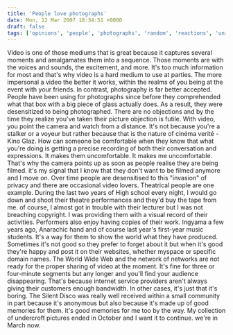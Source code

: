 ```yaml
---
title: 'People love photographs'
date: Mon, 12 Mar 2007 18:34:51 +0000
draft: false
tags: ['opinions', 'people', 'photographs', 'random', 'reactions', 'university', 'Video']
---
```


Video is one of those mediums that is great because it captures several moments and amalgamates them into a sequence. Those moments are with the voices and sounds, the excitement, and more. It's too much information for most and that's why video is a hard medium to use at parties. The more impersonal a video the better it works, within the realms of you being at the event with your friends. In contrast, photography is far better accepted. People have been using for photographs since before they comprehended what that box with a big piece of glass actually does. As a result, they were desensitized to being photographed. There are no objections and by the time they realize you've taken their picture objection is futile. With video, you point the camera and watch from a distance. It's not because you're a stalker or a voyeur but rather because that is the nature of cinéma verité - Kino Glaz. How can someone be comfortable when they know that what you're doing is getting a precise recording of both their conversation and expressions. It makes them uncomfortable. It makes me uncomfortable. That's why the camera points up as soon as people realise they are being filmed. it's my signal that I know that they don't want to be filmed anymore and I move on. Over time people are desensitised to this "invasion" of privacy and there are occasional video lovers. Theatrical people are one example. During the last two years of High school every night, I would go down and shoot their theatre performances and they'd buy the tape from me. of course, I almost got in trouble with their lecturer but I was not breaching copyright. I was providing them with a visual record of their activities. Performers also enjoy having copies of their work. Ingyama a few years ago, Anarachic hand and of course last year's first-year music students. It's a way for them to show the world what they have produced. Sometimes it's not good so they prefer to forget about it but when it's good they're happy and post it on their websites, whether myspace or specific domain names. The World Wide Web and the network of networks are not ready for the proper sharing of video at the moment. It's fine for three or four-minute segments but any longer and you'll find your audience disappearing. That's because internet service providers aren't always giving their customers enough bandwidth. In other cases, it's just that it's boring. The Silent Disco was really well received within a small community in part because it's anonymous but also because it's made up of good memories for them. it's good memories for me too by the way. My collection of undercroft pictures ended in October and I want it to continue. we're in March now.